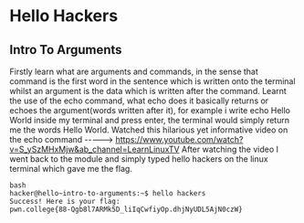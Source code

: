 # Hello Hackers
## Intro To Arguments
Firstly learn what are arguments and commands, in the sense that command is the first word in the sentence which is written onto the terminal whilst an argument is the data which is written after the command.
Learnt the use of the echo command, what echo does it basically returns or echoes the argument(words written after it), for example i write echo Hello World inside my terminal and press enter, the terminal would simply return me the words Hello World. Watched this hilarious yet informative video on the echo command -----> https://www.youtube.com/watch?v=S_ySzMHxMjw&ab_channel=LearnLinuxTV
After watching the video I went back to the module and simply typed hello hackers on the linux terminal which gave me the flag.
~~~
bash
hacker@hello~intro-to-arguments:~$ hello hackers
Success! Here is your flag:
pwn.college{88-Qgb8l7ARMk5D_liIqCwfiyOp.dhjNyUDL5AjN0czW}
~~~
